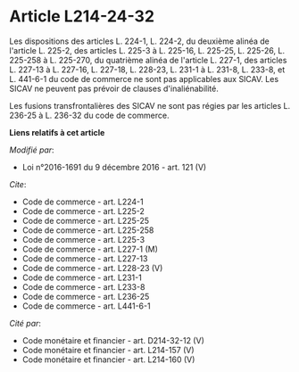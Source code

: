 # Article L214-24-32

Les dispositions des articles L. 224-1, L. 224-2, du deuxième alinéa de l'article L. 225-2, des articles L. 225-3 à L.
225-16, L. 225-25, L. 225-26, L. 225-258 à L. 225-270, du quatrième alinéa de l'article L. 227-1, des articles L. 227-13 à L.
227-16, L. 227-18, L. 228-23, L. 231-1 à L. 231-8, L. 233-8, et L. 441-6-1 du code de commerce ne sont pas applicables aux
SICAV. Les SICAV ne peuvent pas prévoir de clauses d'inaliénabilité. 

Les fusions transfrontalières des SICAV ne sont pas régies par les articles L. 236-25 à L. 236-32 du code de commerce.

**Liens relatifs à cet article**

_Modifié par_:

  - Loi n°2016-1691 du 9 décembre 2016 - art. 121 (V)

_Cite_:

  - Code de commerce - art. L224-1
  - Code de commerce - art. L225-2
  - Code de commerce - art. L225-25
  - Code de commerce - art. L225-258
  - Code de commerce - art. L225-3
  - Code de commerce - art. L227-1 (M)
  - Code de commerce - art. L227-13
  - Code de commerce - art. L228-23 (V)
  - Code de commerce - art. L231-1
  - Code de commerce - art. L233-8
  - Code de commerce - art. L236-25
  - Code de commerce - art. L441-6-1

_Cité par_:

  - Code monétaire et financier - art. D214-32-12 (V)
  - Code monétaire et financier - art. L214-157 (V)
  - Code monétaire et financier - art. L214-160 (V)
